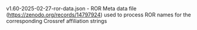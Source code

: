
v1.60-2025-02-27-ror-data.json - ROR Meta data file (https://zenodo.org/records/14797924) used to process ROR names for the corresponding Crossref affiliation strings
